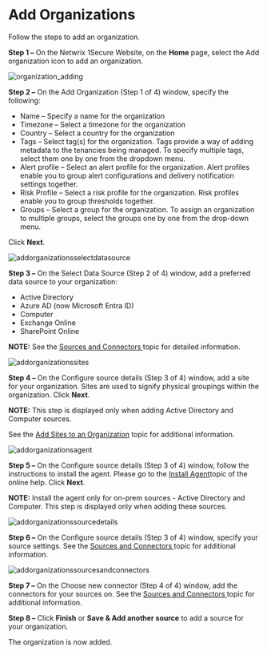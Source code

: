 # Add Organizations

Follow the steps to add an organization.

__Step 1 –__ On the Netwrix 1Secure Website, on the __Home__ page, select the Add organization icon to add an organization.

![organization_adding](../../../../static/img/product_docs/1secure/admin/organizations/organization_adding.webp)

__Step 2 –__ On the Add Organization (Step 1 of 4) window, specify the following:

- Name – Specify a name for the organization
- Timezone – Select a timezone for the organization
- Country – Select a country for the organization
- Tags – Select tag(s) for the organization. Tags provide a way of adding metadata to the tenancies being managed. To specify multiple tags, select them one by one from the dropdown menu.
- Alert profile – Select an alert profile for the organization. Alert profiles enable you to group alert configurations and delivery notification settings together.
- Risk Profile – Select a risk profile for the organization. Risk profiles enable you to group thresholds together.
- Groups – Select a group for the organization. To assign an organization to multiple groups, select the groups one by one from the drop-down menu.

Click __Next__.

![addorganizationsselectdatasource](../../../../static/img/product_docs/1secure/admin/organizations/addorganizationsselectdatasource.webp)

__Step 3 –__ On the Select Data Source (Step 2 of 4) window, add a preferred data source to your organization:

- Active Directory
- Azure AD (now Microsoft Entra ID)
- Computer
- Exchange Online
- SharePoint Online

__NOTE:__  See the [Sources and Connectors ](sourcesandconnectors/overview.md) topic for detailed information.

![addorganizationssites](../../../../static/img/product_docs/1secure/admin/organizations/addorganizationssites.webp)

__Step 4 –__ On the Configure source details (Step 3 of 4) window, add a site for your organization. Sites are used to signify physical groupings within the organization. Click __Next__.

__NOTE:__ This step is displayed only when adding Active Directory and Computer sources.

See the [Add Sites to an Organization](addsites.md) topic for additional information.

![addorganizationsagent](../../../../static/img/product_docs/1secure/admin/organizations/addorganizationsagent.webp)

__Step 5 –__ On the Configure source details (Step 3 of 4) window, follow the instructions to install the agent. Please go to the [Install Agent](../../install/installagent.md)topic of the online help. Click __Next__.

__NOTE:__ Install the agent only for on-prem sources - Active Directory and Computer. This step is displayed only when adding these sources.

![addorganizationssourcedetails](../../../../static/img/product_docs/1secure/admin/organizations/addorganizationssourcedetails.webp)

__Step 6 –__ On the Configure source details (Step 3 of 4) window, specify your source settings. See the [Sources and Connectors ](sourcesandconnectors/overview.md) topic for additional information.

![addorganizationssourcesandconnectors](../../../../static/img/product_docs/1secure/admin/organizations/addorganizationssourcesandconnectors.webp)

__Step 7 –__ On the Choose new connector (Step 4 of 4) window, add the connectors for your sources on. See the [Sources and Connectors ](sourcesandconnectors/overview.md) topic for additional information.

__Step 8 –__ Click __Finish__ or __Save & Add another source__ to add a source for your organization.

The organization is now added.
